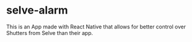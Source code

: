 # selve-alarm
This is an App made with React Native that allows for better control over Shutters from Selve than their app.
